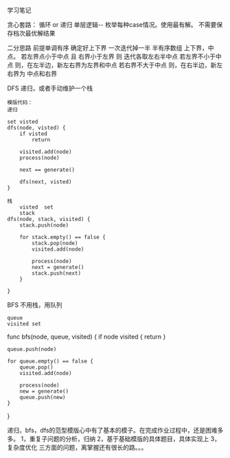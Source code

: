 学习笔记


贪心套路：
    循环 or 递归
        单层逻辑-- 枚举每种case情况。使用最有解。 不需要保存档次最优解结果


二分思路
    前提单调有序
    确定好上下界
    一次迭代掉一半
半有序数组
    上下界，中点。
    若左界点小于中点 且 右界小于左界 则 迭代各取左右半中点
    若左界不小于中点 则，在左半边，新左右界为左界和中点
    若右界不大于中点 则，在右半边，新左右界为 中点和右界

DFS
    递归，或者手动维护一个栈

    模版代码：
    递归

    set visted
    dfs(node, visted) {
        if visted
            return

        visited.add(node)
        process(node)

        next == generate()

        dfs(next, visted)
    }

    栈
        visted  set
        stack
    dfs(node, stack, visited) {
        stack.push(node)

        for stack.empty() == false {
            stack.pop(node)
            visited.add(node)
            
            process(node)
            next = generate()
            stack.push(next)
        }

    }

BFS
    不用栈，用队列

    queue
    visited set
func bfs(node, queue, visited) {
    if node visited {
        return
    }

    queue.push(node)

    for queue.empty() == false {
        queue.pop()
        visited.add(node)

        process(node)
        new = generate()
        queue.push(new)
    }

}


递归，bfs，dfs的范型模版心中有了基本的模子。在完成作业过程中，还是困难多多。
1，重复子问题的分析，归纳
2，基于基础模版的具体题目，具体实现上
3，复杂度优化
三方面的问题，离掌握还有很长的路。。。